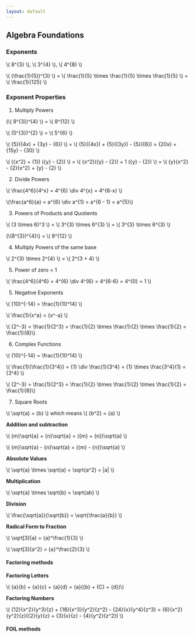 ```yaml
---
layout: default
---
```


## Algebra Foundations

### Exponents

<div class="math">
<p>
 \( 8^{3} \),  \( 3^{4} \),  \( 4^{8} \)
</p>
 <p>
 \( (\frac{1}{5})^{3} \) = \( \frac{1}{5} \times \frac{1}{5} \times \frac{1}{5} \) = \( \frac{1}{125} \)
</p>
</div>

### Exponent Properties
1. Multiply Powers

  <div class="math">
  <p>
  (\( 8^{3})^{4} \) = \( 8^{12} \)
  </p>
  <p>
  \( (5^{3})^{2} \) = \( 5^{6} \)
  </p>
  <p>
  \( {5}({4x} + {3y} - {6}) \) = \( {5}({4x}) + {5}({3y}) - {5}({6}) = {20x} + {15y} - {30}  \)
  </p> 
  <p>
  \( ({x^2} + {1}) ({y} - {2}) \) = \( {x^2}({y} - {2}) + 1 ({y} - {2}) \) = \( {y}{x^2} - {2}{x^2} + {y} - {2} \)
  </p>  
  </div>
  
2. Divide Powers

  <div class="math">
  <p>
  \( \frac{4^6}{4^x} = 4^{6} \div 4^{x} = 4^{6-x} \)
  </p>
  <p>
  \(\frac{a^6}{a} = a^{6} \div a^{1} = a^{6 - 1} = a^{5}\)
  </p>
  </div>
  
3. Powers of Products and Quotients

  <div class="math">
  <p>
  \( (3 \times 6)^3 \) = \( 3^{3} \times 6^{3} \) = \( 3^{3} \times 6^{3} \)
  </p>
  <p>
  (\(8^{3})^{4}\) = \( 8^{12} \)
  </p>
  </div>  
  
4. Multiply Powers of the same base

  <div class="math">
  <p>
  \( 2^{3} \times 2^{4} \) = \( 2^{3 + 4} \)
  </p>
  </div>
  
5. Power of zero = 1

  <div class="math">
  <p>
  \( \frac{4^6}{4^6} = 4^{6} \div 4^{6} = 4^{6-6} = 4^{0} = 1 \)
  </p>
  </div>

5. Negative Exponents

  <div class="math">
  <p>
  \( {10}^{-14} = \frac{1}{10^14} \)
  </p>
   <p>
  \( \frac{1}{x^a} = {x^-a} \)
  </p>
  <p>
  \( {2^-3} = \frac{1}{2^3} = \frac{1}{2} \times \frac{1}{2} \times \frac{1}{2} = \frac{1}{8}\)
  </p>
  </div>
  
6. Complex Functions

  <div class="math">
  <p>
  \( {10}^{-14} = \frac{1}{10^14} \)
  </p>
  <p>
  \( \frac{1}{\frac{1}{3^4}} = {1} \div \frac{1}{3^4} = {1} \times \frac{3^4}{1} = {3^4} \)
  </p>
  <p>
  \( {2^-3} = \frac{1}{2^3} = \frac{1}{2} \times \frac{1}{2} \times \frac{1}{2} = \frac{1}{8}\)
  </p>
  </div>
  
7. Square Roots

  <div class="math">
  <p>
  \( \sqrt{a} = {b} \)  which means \( {b^2} = {a} \)
  </p>
  <p> <b>Addition and subtraction</b> </p>
  <p>
  \( {m}\sqrt{a} + {n}\sqrt{a} = ({m} + {n})\sqrt{a} \)
  </p>
  <p>
  \( {m}\sqrt{a} - {n}\sqrt{a} = ({m} - {n})\sqrt{a} \)
  </p> 
  <p> <b>Absolute Values</b> </p>
  <p>
  \( \sqrt{a} \times \sqrt{a} = \sqrt{a^2} = |a| \)
  </p>
  <p> <b>Multiplication</b> </p>
  <p>
  \( \sqrt{a} \times \sqrt{b} = \sqrt{ab} \)
  </p> 
  <p> <b>Division</b> </p>
  <p>
  \( \frac{\sqrt{a}}{\sqrt{b}} = \sqrt{\frac{a}{b}} \)
  </p>  
  <p> <b>Radical Form to Fraction</b> </p>
  <p>
  \( \sqrt[3]{a} = {a}^\frac{1}{3} \)
  </p>   
  <p>
  \( \sqrt[3]{a^2} = {a}^\frac{2}{3} \)
  </p>    
  </div>
  
#### Factoring methods

  <div class="math">
  <p> <b>Factoring Letters</b> </p>
  <p>
  \( {a}{b} + {a}{c} + {a}{d} = {a}({b} + {C} + {d})\)
  </p>
  <p> <b>Factoring Numbers</b> </p>
  <p>
  \( {12}{x^2}{y^3}{z} + {18}{x^3}{y^2}{z^2} - {24}{x}{y^4}{z^3} = {6}{x^2}{y^2}{z}({2}{y}{z} + {3}{x}{z} - {4}{y^2}{z^2}) \)
  </p> 
  </div>  
  
#### FOIL methods
